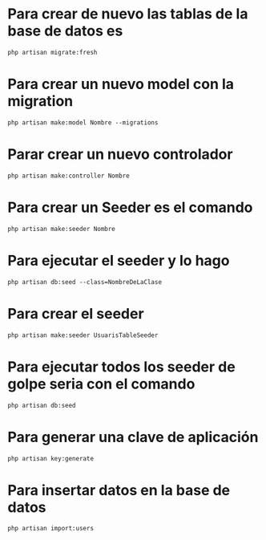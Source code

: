 # Para crear de nuevo las tablas de la base de datos es

    php artisan migrate:fresh

# Para crear un nuevo model con la migration

    php artisan make:model Nombre --migrations

# Parar crear un nuevo controlador

    php artisan make:controller Nombre

# Para crear un Seeder es el comando

    php artisan make:seeder Nombre

# Para ejecutar el seeder y lo hago

    php artisan db:seed --class=NombreDeLaClase

# Para crear el seeder

    php artisan make:seeder UsuarisTableSeeder

# Para ejecutar todos los seeder de golpe seria con el comando

    php artisan db:seed

# Para generar una clave de aplicación

    php artisan key:generate

# Para insertar datos en la base de datos

    php artisan import:users
